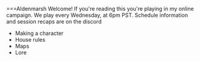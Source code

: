 ===Aldenmarsh
Welcome! If you're reading this you're playing in my online campaign. We play every Wednesday, at 6pm PST. Schedule information and session recaps are on the discord

- Making a character
- House rules
- Maps
- Lore
